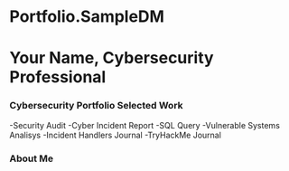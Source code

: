 # Portfolio.SampleDM
# Your Name, Cybersecurity Professional 

### Cybersecurity Portfolio Selected Work
 -Security Audit
 -Cyber Incident Report
 -SQL Query
 -Vulnerable Systems Analisys
 -Incident Handlers Journal
 -TryHackMe Journal

### About Me
